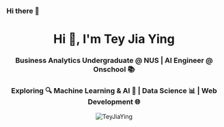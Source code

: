 ### Hi there 👋
<h1 align="center">Hi 👋, I'm Tey Jia Ying</h1>
<h3 align="center">Business Analytics Undergraduate @ NUS | AI Engineer @ Onschool 📚</h3>
<h3 align="center">Exploring 🔍 Machine Learning & AI 🤖 | Data Science 📊 | Web Development 🌐</h3>

<p align="center">
  <img src="https://komarev.com/ghpvc/?username=TeyJiaYing&label=Visitors&color=blue&style=plastic" alt="TeyJiaYing" />
</p>


<!--
**jiayingtjy/jiayingtjy** is a ✨ _special_ ✨ repository because its `README.md` (this file) appears on your GitHub profile.

Here are some ideas to get you started:

- 🔭 I’m currently working on ...
- 🌱 I’m currently learning ...
- 👯 I’m looking to collaborate on ...
- 🤔 I’m looking for help with ...
- 💬 Ask me about ...
- 📫 How to reach me: ...
- 😄 Pronouns: ...
- ⚡ Fun fact: ...
-->
